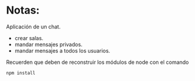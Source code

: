 # Notas:

Aplicación de un chat.

- crear salas.
- mandar mensajes privados.
- mandar mensajes a todos los usuarios.

Recuerden que deben de reconstruir los módulos de node con el comando

```
npm install
```
